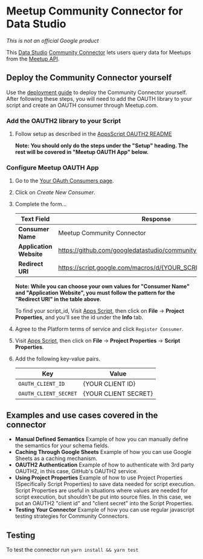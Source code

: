 # Meetup Community Connector for Data Studio

*This is not an official Google product*

This [Data Studio](https://datastudio.google.com) [Community
Connector](https://developers.google.com/datastudio/connector) lets users query
data for Meetups from the [Meetup API](https://secure.meetup.com/meetup_api).

## Deploy the Community Connector yourself

Use the [deployment guide](../deploy.md) to deploy the Community Connector
yourself. After following these steps, you will need to add the OAUTH library to
your script and create an OAUTH consumer through Meetup.com.

### Add the OAUTH2 library to your Script

1.  Follow setup as described in the [AppsScript OAUTH2
    README](https://github.com/googlesamples/apps-script-oauth2)

    **Note: You should only do the steps under the "Setup" heading. The rest
    will be covered in "Meetup OAUTH App" below.**

### Configure Meetup OAUTH App

1.  Go to the [Your OAuth Consumers
    page](https://secure.meetup.com/meetup_api/oauth_consumers/#).
1.  Click on *Create New Consumer*.
1.  Complete the form...

    Text Field              | Response
    ----------------------- | --------
    **Consumer Name**       | Meetup Community Connector
    **Application Website** | https://github.com/googledatastudio/community-connectors
    **Redirect URI**        | https://script.google.com/macros/d/{YOUR_SCRIPT_ID}/usercallback

    **Note: While you can choose your own values for "Consumer Name" and
    "Application Website", you must follow the pattern for the "Redirect URI" in
    the table above**.

    To find your script_id, Visit [Apps Script](https://script.google.com), then
    click on **File** -> **Project Properties**, and you'll see the id under the
    **Info** tab.

1.  Agree to the Platform terms of service and click `Register Consumer`.

1.  Visit [Apps Script](https://script.google.com), then click on **File** ->
    **Project Properties** -> **Script Properties**.

1.  Add the following key-value pairs.

    Key                   | Value
    --------------------- | --------------------
    `OAUTH_CLIENT_ID`     | {YOUR CLIENT ID}
    `OAUTH_CLIENT_SECRET` | {YOUR CLIENT SECRET}

## Examples and use cases covered in the connector

-   **Manual Defined Semantics** Example of how you can manually define the
    semantics for your schema fields.
-   **Caching Through Google Sheets** Example of how you can use Google Sheets
    as a caching mechanism.
-   **OAUTH2 Authentication** Example of how to authenticate with 3rd party
    OAUTH2, in this case, GitHub's OAUTH2 service.
-   **Using Project Properties** Example of how to use Project Properties
    (Specifically Script Properties) to save data needed for script execution.
    Script Properties are useful in situations where values are needed for
    script execution, but shouldn't be put into source files. In this case, we
    put an OAUTH2 "client id" and "client secret" into the Script Properties.
-   **Testing Your Connector** Example of how you can use regular javascript
    testing strategies for Community Connectors.

## Testing

To test the connector run `yarn install && yarn test`
